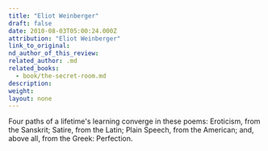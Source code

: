 ```yaml
---
title: "Eliot Weinberger"
draft: false
date: 2010-08-03T05:00:24.000Z
attribution: "Eliot Weinberger"
link_to_original:
nd_author_of_this_review:
related_author: .md
related_books:
  - book/the-secret-room.md
description:
weight:
layout: none
---
```

Four paths of a lifetime's learning converge in these poems: Eroticism, from the Sanskrit; Satire, from the Latin; Plain Speech, from the American; and, above all, from the Greek: Perfection.

